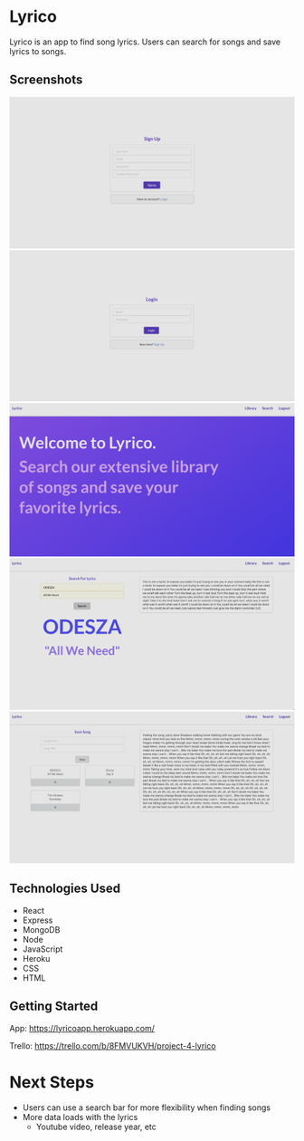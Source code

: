 # Lyrico

Lyrico is an app to find song lyrics. Users can search for songs and save lyrics to songs. 

## Screenshots
![Sign Up](src/images/lyricosignup.png)
![Login](src/images/lyricologin.png)
![Home](src/images/lyricohome.png)
![Search](src/images/lyricosearch.png)
![Library](src/images/lyricolibrary.png)

## Technologies Used
* React
* Express
* MongoDB
* Node
* JavaScript
* Heroku
* CSS
* HTML

## Getting Started
App: https://lyricoapp.herokuapp.com/

Trello: https://trello.com/b/8FMVUKVH/project-4-lyrico

# Next Steps
* Users can use a search bar for more flexibility when finding songs
* More data loads with the lyrics
  * Youtube video, release year, etc
